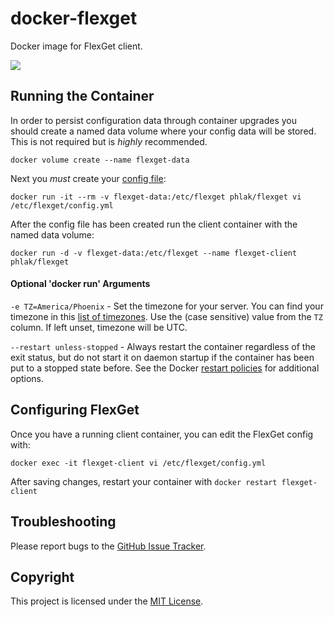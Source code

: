 docker-flexget
==============

Docker image for FlexGet client.

[![](https://images.microbadger.com/badges/image/phlak/flexget.svg)](http://microbadger.com/#/images/phlak/flexget "Get your own image badge on microbadger.com")

Running the Container
---------------------

In order to persist configuration data through container upgrades you should create a named data
volume where your config data will be stored. This is not required but is _highly_ recommended.

    docker volume create --name flexget-data

Next you _must_ create your [config file](http://flexget.com/wiki/Configuration):

    docker run -it --rm -v flexget-data:/etc/flexget phlak/flexget vi /etc/flexget/config.yml

After the config file has been created run the client container with the named data volume:

    docker run -d -v flexget-data:/etc/flexget --name flexget-client phlak/flexget

#### Optional 'docker run' Arguments

`-e TZ=America/Phoenix` - Set the timezone for your server. You can find your timezone in this
                          [list of timezones](https://goo.gl/uy1J6q). Use the (case sensitive)
                          value from the `TZ` column. If left unset, timezone will be UTC.

`--restart unless-stopped` - Always restart the container regardless of the exit status, but do not
                             start it on daemon startup if the container has been put to a stopped
                             state before. See the Docker [restart policies](https://goo.gl/Y0dlDH)
                             for additional options.

Configuring FlexGet
-------------------

Once you have a running client container, you can edit the FlexGet config with:

    docker exec -it flexget-client vi /etc/flexget/config.yml

After saving changes, restart your container with `docker restart flexget-client`

Troubleshooting
---------------

Please report bugs to the [GitHub Issue Tracker](https://github.com/PHLAK/docker-flexget/issues).

Copyright
---------

This project is licensed under the [MIT License](https://github.com/PHLAK/docker-flexget/blob/master/LICENSE).
